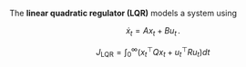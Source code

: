 The **linear quadratic regulator (LQR)** models a system using

$$
\dot{x}_t = Ax_t + Bu_t\,.
$$

$$
J_{\text{LQR}}=\int_{0}^{\infty} (x_t^\top Qx_t + u_t^\top Ru_t) dt
$$